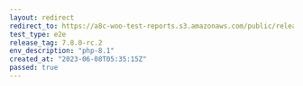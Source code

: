 ```yaml
---
layout: redirect
redirect_to: https://a8c-woo-test-reports.s3.amazonaws.com/public/release/7.8.0-rc.2/php-8.1/e2e/index.html
test_type: e2e
release_tag: 7.8.0-rc.2
env_description: "php-8.1"
created_at: "2023-06-08T05:35:15Z"
passed: true
---
```

